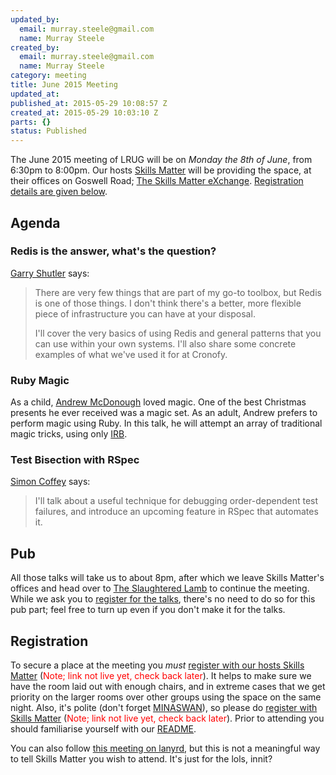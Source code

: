 ```yaml
---
updated_by:
  email: murray.steele@gmail.com
  name: Murray Steele
created_by:
  email: murray.steele@gmail.com
  name: Murray Steele
category: meeting
title: June 2015 Meeting
updated_at:
published_at: 2015-05-29 10:08:57 Z
created_at: 2015-05-29 10:03:10 Z
parts: {}
status: Published
---
```


The June 2015 meeting of LRUG will be on *Monday the 8th of June*, from 6:30pm to 8:00pm.  Our hosts [Skills Matter](http://skillsmatter.com/) will be providing the space, at their offices on Goswell Road; [The Skills Matter eXchange](https://skillsmatter.com/locations/96-skills-matter-exchange).  <a href="#jun15registration">Registration details are given below</a>.

Agenda
------

### Redis is the answer, what's the question?

[Garry Shutler](http://gshutler.com) says:

> There are very few things that are part of my go-to toolbox, but Redis
> is one of those things. I don't think there's a better, more flexible
> piece of infrastructure you can have at your disposal.
>
> I'll cover the very basics of using Redis and general patterns that you
> can use within your own systems. I'll also share some concrete examples
> of what we've used it for at Cronofy.

### Ruby Magic

As a child, [Andrew McDonough](http://twitter.com/andrewmcdonough) loved
magic.  One of the best Christmas presents he ever received was a magic
set.  As an adult, Andrew prefers to perform magic using Ruby.  In this
talk, he will attempt an array of traditional magic tricks, using only
[IRB](https://en.wikipedia.org/wiki/Interactive_Ruby_Shell).

### Test Bisection with RSpec

[Simon Coffey](https://twitter.com/urbanautomaton) says:

> I'll talk about a useful technique for debugging order-dependent test
> failures, and introduce an upcoming feature in RSpec that automates it.

Pub
---

All those talks will take us to about 8pm, after which we leave Skills Matter's offices and head over to [The Slaughtered Lamb](http://www.theslaughteredlambpub.com/) to continue the meeting.  While we ask you to [register for the talks](#jun15registration), there's no need to do so for this pub part; feel free to turn up even if you don't make it for the talks.

Registration <a name="jun15registration">&nbsp;</a>
---------------------------------------------------

To secure a place at the meeting you *must* [register with our hosts Skills Matter](#) (<span style="color: red;">Note; link not live yet, check back later</span>).  It helps to make sure we have the room laid out with enough chairs, and in extreme cases that we get priority on the larger rooms over other groups using the space on the same night.  Also, it's polite (don't forget [MINASWAN](http://oreilly.com/ruby/excerpts/ruby-learning-rails/ruby-glossary.html#I_indexterm_d1e32036)), so please do [register with Skills Matter](#) (<span style="color: red;">Note; link not live yet, check back later</span>).  Prior to attending you should familiarise yourself with our [README](http://readme.lrug.org/).

You can also follow [this meeting on lanyrd](http://lanyrd.com/2015/lrug-june/), but this is not a meaningful way to tell Skills Matter you wish to attend.  It's just for the lols, innit?

